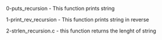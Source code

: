 0-puts_recursion - This function prints string

1-print_rev_recursion - This function prints string in reverse

2-strlen_recursion.c - this function returns the lenght of string
